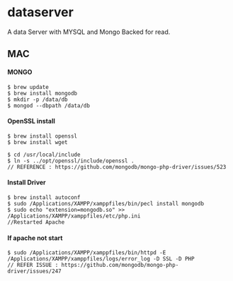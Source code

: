 # dataserver
A data Server with MYSQL and Mongo Backed for read.


## MAC

#### MONGO
```
$ brew update
$ brew install mongodb
$ mkdir -p /data/db
$ mongod --dbpath /data/db
```

#### OpenSSL install
```
$ brew install openssl
$ brew install wget

$ cd /usr/local/include 
$ ln -s ../opt/openssl/include/openssl .
// REFERENCE : https://github.com/mongodb/mongo-php-driver/issues/523
```

#### Install Driver
```
$ brew install autoconf
$ sudo /Applications/XAMPP/xamppfiles/bin/pecl install mongodb
$ sudo echo "extension=mongodb.so" >> /Applications/XAMPP/xamppfiles/etc/php.ini
//Restarted Apache
```

#### If apache not start
```
$ sudo /Applications/XAMPP/xamppfiles/bin/httpd -E /Applications/XAMPP/xamppfiles/logs/error_log -D SSL -D PHP
// REFER ISSUE : https://github.com/mongodb/mongo-php-driver/issues/247
```


